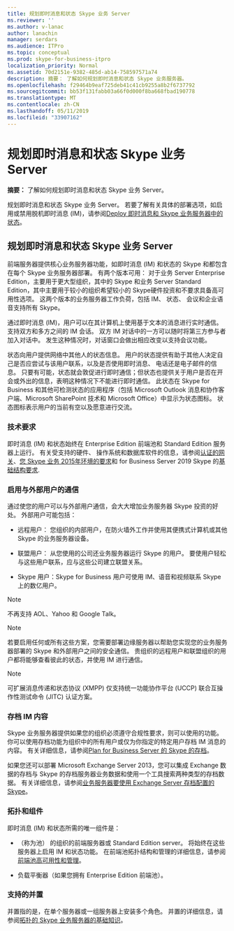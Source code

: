 ```yaml
---
title: 规划即时消息和状态 Skype 业务 Server
ms.reviewer: ''
ms.author: v-lanac
author: lanachin
manager: serdars
ms.audience: ITPro
ms.topic: conceptual
ms.prod: skype-for-business-itpro
localization_priority: Normal
ms.assetid: 70d2151e-9382-485d-ab14-758597571a74
description: 摘要： 了解如何规划即时消息和状态 Skype 业务服务器。
ms.openlocfilehash: f29464b9eaf725deb41c41cb9255a8b2f6737792
ms.sourcegitcommit: bb53f131fabb03a66f0d000f8ba668fbad190778
ms.translationtype: MT
ms.contentlocale: zh-CN
ms.lasthandoff: 05/11/2019
ms.locfileid: "33907162"
---
```

# <a name="plan-for-instant-messaging-and-presence-in-skype-for-business-server"></a>规划即时消息和状态 Skype 业务 Server
 
**摘要：** 了解如何规划即时消息和状态 Skype 业务 Server。
  
规划即时消息和状态 Skype 业务 Server。 若要了解有关具体的部署选项，如启用或禁用脱机即时消息 (IM)，请参阅[Deploy 即时消息和 Skype 业务服务器中的状态](../deploy/im-and-presence/im-and-presence.md)。
  
## <a name="plan-for-instant-messaging-and-presence-in-skype-for-business-server"></a>规划即时消息和状态 Skype 业务 Server

前端服务器提供核心业务服务器功能，如即时消息 (IM) 和状态的 Skype 和都包含在每个 Skype 业务服务器部署。 有两个版本可用： 对于业务 Server Enterprise Edition，主要用于更大型组织，其中的 Skype 和业务 Server Standard Edition，其中主要用于较小的组织希望较小的 Skype硬件投资和不要求具备高可用性选项。 这两个版本的业务服务器工作负荷，包括 IM、 状态、 会议和企业语音支持所有 Skype。
  
通过即时消息 (IM)，用户可以在其计算机上使用基于文本的消息进行实时通信。 支持双方和多方之间的 IM 会话。 双方 IM 对话中的一方可以随时将第三方参与者加入对话中。 发生这种情况时，对话窗口会做出相应改变以支持会议功能。
  
状态向用户提供网络中其他人的状态信息。 用户的状态提供有助于其他人决定自己是否应尝试与该用户联系，以及是否使用即时消息、 电话还是电子邮件的信息。 只要有可能，状态就会敦促进行即时通信；但状态也提供关于用户是否在开会或外出的信息，表明这种情况下不能进行即时通信。 此状态在 Skype for Business 和其他可检测状态的应用程序（包括 Microsoft Outlook 消息和协作客户端、Microsoft SharePoint 技术和 Microsoft Office）中显示为状态图标。 状态图标表示用户的当前有空以及愿意进行交流。 
  
### <a name="technical-requirements"></a>技术要求

即时消息 (IM) 和状态始终在 Enterprise Edition 前端池和 Standard Edition 服务器上运行。 有关受支持的硬件、 操作系统和数据库软件的信息，请参阅[认证的网关](../../SfbPartnerCertification/certification/infra-gateways.md)、[您 Skype 业务 2015年环境的要求](requirements-for-your-environment/requirements-for-your-environment.md)和 for Business Server 2019 Skype 的[基础结构要求](../../SfBServer2019/plan/system-requirements.md).
  
### <a name="enabling-communication-with-external-users"></a>启用与外部用户的通信

通过使您的用户可以与外部用户通信，会大大增加业务服务器 Skype 投资的好处。 外部用户可能包括：
  
- 远程用户： 您组织的内部用户，在防火墙外工作并使用其便携式计算机或其他 Skype 的业务服务器设备。
    
- 联盟用户： 从您使用的公司还业务服务器运行 Skype 的用户。 要使用户轻松与这些用户联系，应与这些公司建立联盟关系。 
    
- Skype 用户：Skype for Business 用户可使用 IM、语音和视频联系 Skype 上的数亿用户。
    
> [!NOTE]
> 不再支持 AOL、Yahoo 和 Google Talk。 
  
> [!NOTE]
> 若要启用任何或所有这些方案，您需要部署边缘服务器以帮助您实现您的业务服务器部署的 Skype 和外部用户之间的安全通信。 贵组织的远程用户和联盟组织的用户都将能够查看彼此的状态，并使用 IM 进行通信。 
  
> [!NOTE]
> 可扩展消息传递和状态协议 (XMPP) 仅支持统一功能协作平台 (UCCP) 联合互操作性测试命令 (JITC) 认证方案。 
  
### <a name="archiving-im-content"></a>存档 IM 内容

Skype 业务服务器提供如果您的组织必须遵守合规性要求，则可以使用的功能。 你可以使用存档功能为组织中的所有用户或仅为你指定的特定用户存档 IM 消息的内容。 有关详细信息，请参阅[Plan for Business Server 的 Skype 的存档](archiving/archiving.md)。 
  
如果您还可以部署 Microsoft Exchange Server 2013，您可以集成 Exchange 数据的存档与 Skype 的存档服务器业务数据和使用一个工具搜索两种类型的存档数据。 有关详细信息，请参阅[业务服务器要使用 Exchange Server 存档配置的 Skype](../deploy/integrate-with-exchange-server/use-exchange-archiving.md)。
  
### <a name="topologies-and-components"></a>拓扑和组件

即时消息 (IM) 和状态所需的唯一组件是：
  
- （称为池） 的组织的前端服务器或 Standard Edition server。 将始终在这些服务器上启用 IM 和状态功能。 在前端池拓扑结构和管理的详细信息，请参阅[前端池高可用性和管理](high-availability-and-disaster-recovery/high-availability.md)。
    
- 负载平衡器（如果您拥有 Enterprise Edition 前端池）。
    
### <a name="supported-collocation"></a>支持的并置

并置指的是，在单个服务器或一组服务器上安装多个角色。 并置的详细信息，请参阅[拓扑的 Skype 业务服务器的基础知识](topology-basics/topology-basics.md)。 
  


